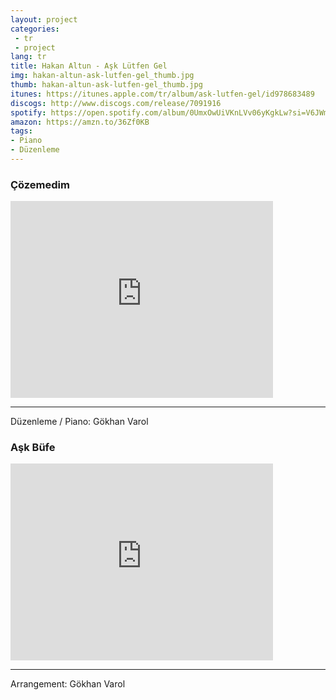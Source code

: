 ```yaml
---
layout: project
categories:
 - tr
 - project
lang: tr
title: Hakan Altun - Aşk Lütfen Gel
img: hakan-altun-ask-lutfen-gel_thumb.jpg
thumb: hakan-altun-ask-lutfen-gel_thumb.jpg
itunes: https://itunes.apple.com/tr/album/ask-lutfen-gel/id978683489
discogs: http://www.discogs.com/release/7091916
spotify: https://open.spotify.com/album/0UmxOwUiVKnLVv06yKgkLw?si=V6JWmOcTSTGWKX5DjKxYmQ
amazon: https://amzn.to/36Zf0KB
tags:
- Piano
- Düzenleme
---
```


### Çözemedim

<div class="embed-responsive embed-responsive-16by9">
  <iframe width="420" height="315" src="https://www.youtube.com/embed/NXDd28KgX0w" frameborder="0" allowfullscreen></iframe>
</div>

---
Düzenleme / Piano: Gökhan Varol

### Aşk Büfe

<div class="embed-responsive embed-responsive-16by9">
  <iframe width="420" height="315" src="https://www.youtube.com/embed/UfbqH5UQoEc" frameborder="0" allowfullscreen></iframe>
</div>

---
Arrangement: Gökhan Varol
